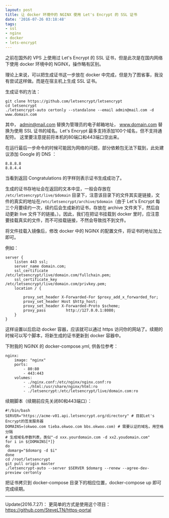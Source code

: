```yaml
---
layout: post
title: 让 docker 环境中的 NGINX 使用 Let's Encrypt 的 SSL 证书
date: '2016-07-26 03:18:48'
tags:
- ssl
- nginx
- docker
- lets-encrypt
---
```


之前在国外的 VPS 上使用过 Let's Encrypt 的 SSL 证书，但是此次是在国内网络下使用 docker 环境中的 NGINX，操作略有区别。

理论上来说，可以把生成证书这一步放在 docker 中完成，但是为了图省事，我没有尝试这样做。而是在宿主机上生成 SSL 证书。

生成证书的方法：

```
git clone https://github.com/letsencrypt/letsencrypt  
cd letsencrypt  
./letsencrypt-auto certonly --standalone --email admin@mail.com -d www.domain.com
```
其中， admin@mail.com 替换为管理员的电子邮箱地址， www.domain.com 替换为使用 SSL 证书的域名。Let's Encrypt 最多支持添加100个域名，但不支持通配符。
这里要注意提前将本机的80端口和443端口空出来。

在运行最后一步命令的时候可能因为网络的问题，部分依赖包无法下载到，此处建议添加 Google 的 DNS ：

```
8.8.8.8
8.8.4.4
```

当看到返回 Congratulations 的字样则表示证书生成成功了。

生成的证书存地址会在返回的文本中显，一般会存放在 `/etc/letsencrypt/live/$domain` 目录下，注意该目录下的文件其实是链接，文件的真实的地址在`/etc/letsencrypt/archive/$domain`（由于 Let's Encrypt 每三个月要续约一次，续约后会生成新的证书，存放在 archive 文件夹下，然后自动更新 live 文件下的链接。）。因此，我们在把证书挂载到 docker 里时，应注意要挂载真实的文件，而不可挂载链接，不然会导致找不到文件。

将文件挂载入镜像后，修改 docker 中的 NGINX 的配置文件，将证书的地址加上即可。

例如：
```
server {  
    listen 443 ssl;
    server_name domain.com;
    ssl_certificate         /etc/letsencrypt/live/domain.com/fullchain.pem;
    ssl_certificate_key     /etc/letsencrypt/live/domain.com/privkey.pem;
    location / {

        proxy_set_header X-Forwarded-For $proxy_add_x_forwarded_for;
        proxy_set_header Host $http_host;
        proxy_set_header X-Forwarded-Proto $scheme;
        proxy_pass         http://127.0.0.1:8080;
    }
}
```

这样设置以后启动 docker 容器，应该就可以通过 https 访问你的网站了。续期的时候可以写个脚本，将新生成的证书更新到 docker 容器中。

下附我的 NGINX 的 docker-compose.yml, 供各位参考：

```
nginx:
    image: "nginx"
    ports:
        - 80:80
        - 443:443
    volumes:
        - ./nginx.conf:/etc/nginx/nginx.conf:ro
        - ./html:/usr/share/nginx/html:ro
        - ./letsencrypt:/etc/letsencrypt/live/domain.com:ro
```
续期脚本（续期前应先关闭80和443端口）：

```
#!/bin/bash
SERVER="https://acme-v01.api.letsencrypt.org/directory" # 目前Let's Encrypt的签发服务器
DOMAINS=(okwoo.com tieba.okwoo.com bbs.okwoo.com) # 需要认证的域名，用空格分隔
# 生成域名参数列表，类似"-d xxx.yourdomain.com -d xx2.youdomain.com"
for i in ${DOMAINS[*]}
do
 domarg="$domarg -d $i"
done
cd /root/letsencrypt
git pull origin master
./letsencrypt-auto --server $SERVER $domarg --renew --agree-dev-preview certonly
```
把证书拷贝到 docker-compose 目录下的相应位置，docker-compose up 即可完成续期。

--------------
Update(2016.7.27)：
更简单的方式是使用这个项目：https://github.com/SteveLTN/https-portal
